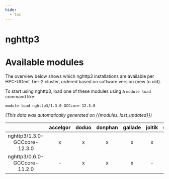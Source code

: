 ```yaml
---
hide:
  - toc
---
```


nghttp3
=======

# Available modules


The overview below shows which nghttp3 installations are available per HPC-UGent Tier-2 cluster, ordered based on software version (new to old).

To start using nghttp3, load one of these modules using a `module load` command like:

```shell
module load nghttp3/1.3.0-GCCcore-12.3.0
```

*(This data was automatically generated on {{modules_last_updated}})*  

| |accelgor|doduo|donphan|gallade|joltik|shinx|
| :---: | :---: | :---: | :---: | :---: | :---: | :---: |
|nghttp3/1.3.0-GCCcore-12.3.0|x|x|x|x|x|x|
|nghttp3/0.6.0-GCCcore-11.2.0|-|x|x|x|-|-|
